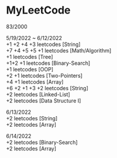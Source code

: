 # MyLeetCode<br>
83/2000<br>

5/19/2022 ~ 6/12/2022<br>
+1 +2 +4 +3 leetcodes [String]<br>
+7 +4 +5 +5 +1 leetcodes [Math/Algorithm]<br>
+1 leetcodes [Tree]<br>
+1+2 +1 leetcodes [Binary-Search]<br>
+1 leetcodes [OOP]<br>
+2 +1 leetcodes [Two-Pointers]<br>
+4 +1 leetcodes [Array]<br>
+6 +2 +1 +3 +2 leetcodes [String]<br>
+2 leetcodes [Linked-List]<br>
+2 leetcodes [Data Structure I]<br>

6/13/2022<br>
+2 leetcodes [String]<br>
+2 leetcodes [Array]<br>

6/14/2022<br>
+2 leetcodes [Binary-Search]<br>
+2 leetcodes [Array]<br>
